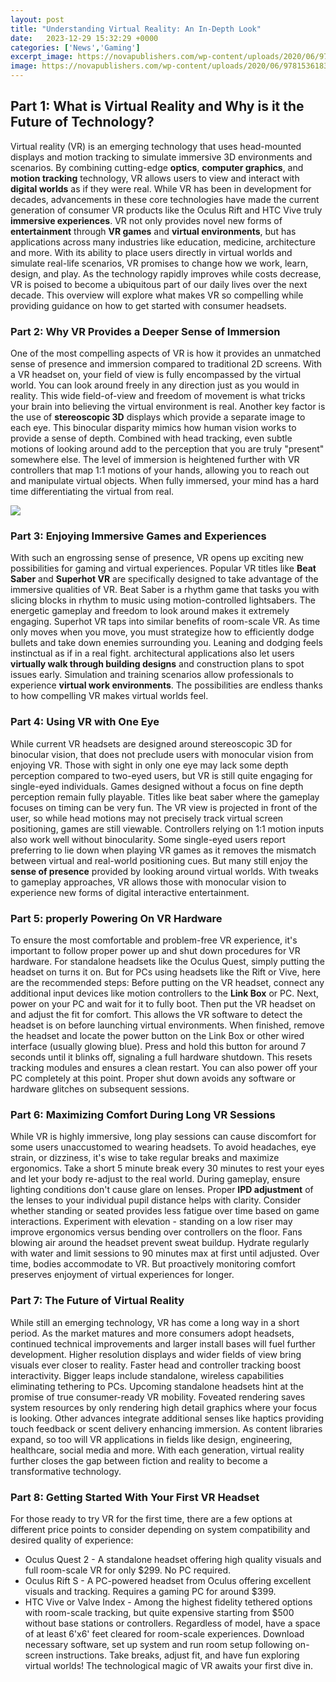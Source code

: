 ```yaml
---
layout: post
title: "Understanding Virtual Reality: An In-Depth Look"
date:   2023-12-29 15:32:29 +0000
categories: ['News','Gaming']
excerpt_image: https://novapublishers.com/wp-content/uploads/2020/06/9781536183276-scaled-1000x1618.jpg
image: https://novapublishers.com/wp-content/uploads/2020/06/9781536183276-scaled-1000x1618.jpg
---
```


## Part 1: What is Virtual Reality and Why is it the Future of Technology?
Virtual reality (VR) is an emerging technology that uses head-mounted displays and motion tracking to simulate immersive 3D environments and scenarios. By combining cutting-edge **optics**, **computer graphics**, and **motion tracking** technology, VR allows users to view and interact with **digital worlds** as if they were real. While VR has been in development for decades, advancements in these core technologies have made the current generation of consumer VR products like the Oculus Rift and HTC Vive truly **immersive experiences**. 
VR not only provides novel new forms of **entertainment** through **VR games** and **virtual environments**, but has applications across many industries like education, medicine, architecture and more. With its ability to place users directly in virtual worlds and simulate real-life scenarios, VR promises to change how we work, learn, design, and play. As the technology rapidly improves while costs decrease, VR is poised to become a ubiquitous part of our daily lives over the next decade. This overview will explore what makes VR so compelling while providing guidance on how to get started with consumer headsets.
### Part 2: Why VR Provides a Deeper Sense of Immersion  
One of the most compelling aspects of VR is how it provides an unmatched sense of presence and immersion compared to traditional 2D screens. With a VR headset on, your field of view is fully encompassed by the virtual world. You can look around freely in any direction just as you would in reality. This wide field-of-view and freedom of movement is what tricks your brain into believing the virtual environment is real. 
Another key factor is the use of **stereoscopic 3D** displays which provide a separate image to each eye. This binocular disparity mimics how human vision works to provide a sense of depth. Combined with head tracking, even subtle motions of looking around add to the perception that you are truly "present" somewhere else. The level of immersion is heightened further with VR controllers that map 1:1 motions of your hands, allowing you to reach out and manipulate virtual objects. When fully immersed, your mind has a hard time differentiating the virtual from real.

![](https://novapublishers.com/wp-content/uploads/2020/06/9781536183276-scaled-1000x1618.jpg)
### Part 3: Enjoying Immersive Games and Experiences  
With such an engrossing sense of presence, VR opens up exciting new possibilities for gaming and virtual experiences. Popular VR titles like **Beat Saber** and **Superhot VR** are specifically designed to take advantage of the immersive qualities of VR. Beat Saber is a rhythm game that tasks you with slicing blocks in rhythm to music using motion-controlled lightsabers. The energetic gameplay and freedom to look around makes it extremely engaging. 
Superhot VR taps into similar benefits of room-scale VR. As time only moves when you move, you must strategize how to efficiently dodge bullets and take down enemies surrounding you. Leaning and dodging feels instinctual as if in a real fight. architectural applications also let users **virtually walk through building designs** and construction plans to spot issues early. Simulation and training scenarios allow professionals to experience **virtual work environments**. The possibilities are endless thanks to how compelling VR makes virtual worlds feel.
### Part 4: Using VR with One Eye
While current VR headsets are designed around stereoscopic 3D for binocular vision, that does not preclude users with monocular vision from enjoying VR. Those with sight in only one eye may lack some depth perception compared to two-eyed users, but VR is still quite engaging for single-eyed individuals. 
Games designed without a focus on fine depth perception remain fully playable. Titles like beat saber where the gameplay focuses on timing can be very fun. The VR view is projected in front of the user, so while head motions may not precisely track virtual screen positioning, games are still viewable. Controllers relying on 1:1 motion inputs also work well without binocularity.
Some single-eyed users report preferring to lie down when playing VR games as it removes the mismatch between virtual and real-world positioning cues. But many still enjoy the **sense of presence** provided by looking around virtual worlds. With tweaks to gameplay approaches, VR allows those with monocular vision to experience new forms of digital interactive entertainment.
### Part 5: properly Powering On VR Hardware
To ensure the most comfortable and problem-free VR experience, it's important to follow proper power up and shut down procedures for VR hardware. For standalone headsets like the Oculus Quest, simply putting the headset on turns it on. But for PCs using headsets like the Rift or Vive, here are the recommended steps:
Before putting on the VR headset, connect any additional input devices like motion controllers to the **Link Box** or PC. Next, power on your PC and wait for it to fully boot. Then put the VR headset on and adjust the fit for comfort. This allows the VR software to detect the headset is on before launching virtual environments. 
When finished, remove the headset and locate the power button on the Link Box or other wired interface (usually glowing blue). Press and hold this button for around 7 seconds until it blinks off, signaling a full hardware shutdown. This resets tracking modules and ensures a clean restart. You can also power off your PC completely at this point. Proper shut down avoids any software or hardware glitches on subsequent sessions.
### Part 6: Maximizing Comfort During Long VR Sessions
While VR is highly immersive, long play sessions can cause discomfort for some users unaccustomed to wearing headsets. To avoid headaches, eye strain, or dizziness, it's wise to take regular breaks and maximize ergonomics.
Take a short 5 minute break every 30 minutes to rest your eyes and let your body re-adjust to the real world. During gameplay, ensure lighting conditions don't cause glare on lenses. Proper **IPD adjustment** of the lenses to your individual pupil distance helps with clarity. 
Consider whether standing or seated provides less fatigue over time based on game interactions. Experiment with elevation - standing on a low riser may improve ergonomics versus bending over controllers on the floor. Fans blowing air around the headset prevent sweat buildup. 
Hydrate regularly with water and limit sessions to 90 minutes max at first until adjusted. Over time, bodies accommodate to VR. But proactively monitoring comfort preserves enjoyment of virtual experiences for longer.
### Part 7: The Future of Virtual Reality  
While still an emerging technology, VR has come a long way in a short period. As the market matures and more consumers adopt headsets, continued technical improvements and larger install bases will fuel further development. Higher resolution displays and wider fields of view bring visuals ever closer to reality. Faster head and controller tracking boost interactivity. 
Bigger leaps include standalone, wireless capabilities eliminating tethering to PCs. Upcoming standalone headsets hint at the promise of true consumer-ready VR mobility. Foveated rendering saves system resources by only rendering high detail graphics where your focus is looking. 
Other advances integrate additional senses like haptics providing touch feedback or scent delivery enhancing immersion. As content libraries expand, so too will VR applications in fields like design, engineering, healthcare, social media and more. With each generation, virtual reality further closes the gap between fiction and reality to become a transformative technology.
### Part 8: Getting Started With Your First VR Headset
For those ready to try VR for the first time, there are a few options at different price points to consider depending on system compatibility and desired quality of experience:
- Oculus Quest 2 - A standalone headset offering high quality visuals and full room-scale VR for only $299. No PC required.
- Oculus Rift S - A PC-powered headset from Oculus offering excellent visuals and tracking. Requires a gaming PC for around $399. 
- HTC Vive or Valve Index - Among the highest fidelity tethered options with room-scale tracking, but quite expensive starting from $500 without base stations or controllers. 
Regardless of model, have a space of at least 6'x6' feet cleared for room-scale experiences. Download necessary software, set up system and run room setup following on-screen instructions. Take breaks, adjust fit, and have fun exploring virtual worlds! The technological magic of VR awaits your first dive in.